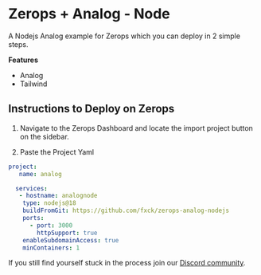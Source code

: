 # Zerops + Analog - Node

<!-- ![Header Image](/header.png) -->

A Nodejs Analog example for Zerops which you can deploy in 2 simple steps.

**Features**

- Analog
- Tailwind

## Instructions to Deploy on Zerops

1. Navigate to the Zerops Dashboard and locate the import project button on the sidebar.

2. Paste the Project Yaml

```yaml
project:
   name: analog

  services:
   - hostname: analognode
    type: nodejs@18
    buildFromGit: https://github.com/fxck/zerops-analog-nodejs
    ports:
      - port: 3000
        httpSupport: true
    enableSubdomainAccess: true
    minContainers: 1
```

If you still find yourself stuck in the process join our [Discord community](https://discord.gg/5ptAqtpyvh).
